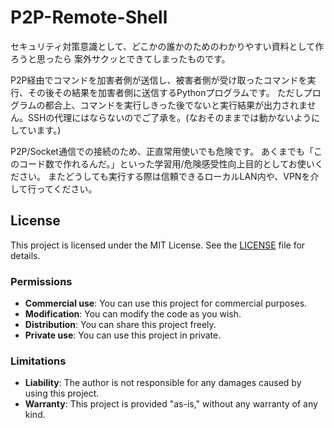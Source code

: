 # P2P-Remote-Shell
セキュリティ対策意識として、どこかの誰かのためのわかりやすい資料として作ろうと思ったら
案外サクッとできてしまったものです。

P2P経由でコマンドを加害者側が送信し、被害者側が受け取ったコマンドを実行、その後その結果を加害者側に送信するPythonプログラムです。
ただしプログラムの都合上、コマンドを実行しきった後でないと実行結果が出力されません。SSHの代理にはならないのでご了承を。(なおそのままでは動かないようにしています。)

P2P/Socket通信での接続のため、正直常用使いでも危険です。
あくまでも「このコード数で作れるんだ。」といった学習用/危険感受性向上目的としてお使いください。
またどうしても実行する際は信頼できるローカルLAN内や、VPNを介して行ってください。

## License

This project is licensed under the MIT License. See the [LICENSE](./LICENSE) file for details.

### Permissions
- **Commercial use**: You can use this project for commercial purposes.
- **Modification**: You can modify the code as you wish.
- **Distribution**: You can share this project freely.
- **Private use**: You can use this project in private.

### Limitations
- **Liability**: The author is not responsible for any damages caused by using this project.
- **Warranty**: This project is provided "as-is," without any warranty of any kind.
